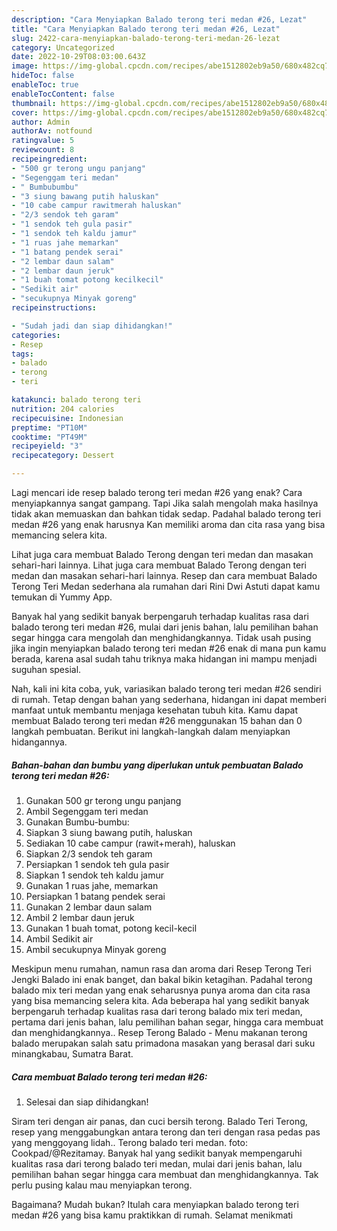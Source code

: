 ```yaml
---
description: "Cara Menyiapkan Balado terong teri medan #26, Lezat"
title: "Cara Menyiapkan Balado terong teri medan #26, Lezat"
slug: 2422-cara-menyiapkan-balado-terong-teri-medan-26-lezat
category: Uncategorized
date: 2022-10-29T08:03:00.643Z
image: https://img-global.cpcdn.com/recipes/abe1512802eb9a50/680x482cq70/balado-terong-teri-medan-26-foto-resep-utama.jpg
hideToc: false
enableToc: true
enableTocContent: false
thumbnail: https://img-global.cpcdn.com/recipes/abe1512802eb9a50/680x482cq70/balado-terong-teri-medan-26-foto-resep-utama.jpg
cover: https://img-global.cpcdn.com/recipes/abe1512802eb9a50/680x482cq70/balado-terong-teri-medan-26-foto-resep-utama.jpg
author: Admin
authorAv: notfound
ratingvalue: 5
reviewcount: 8
recipeingredient:
- "500 gr terong ungu panjang"
- "Segenggam teri medan"
- " Bumbubumbu"
- "3 siung bawang putih haluskan"
- "10 cabe campur rawitmerah haluskan"
- "2/3 sendok teh garam"
- "1 sendok teh gula pasir"
- "1 sendok teh kaldu jamur"
- "1 ruas jahe memarkan"
- "1 batang pendek serai"
- "2 lembar daun salam"
- "2 lembar daun jeruk"
- "1 buah tomat potong kecilkecil"
- "Sedikit air"
- "secukupnya Minyak goreng"
recipeinstructions:

- "Sudah jadi dan siap dihidangkan!"
categories:
- Resep
tags:
- balado
- terong
- teri

katakunci: balado terong teri 
nutrition: 204 calories
recipecuisine: Indonesian
preptime: "PT10M"
cooktime: "PT49M"
recipeyield: "3"
recipecategory: Dessert

---
```



Lagi mencari ide resep balado terong teri medan #26 yang enak? Cara menyiapkannya sangat gampang. Tapi Jika salah mengolah maka hasilnya tidak akan memuaskan dan bahkan tidak sedap. Padahal balado terong teri medan #26 yang enak harusnya Kan memiliki aroma dan cita rasa yang bisa memancing selera kita.


Lihat juga cara membuat Balado Terong dengan teri medan dan masakan sehari-hari lainnya. Lihat juga cara membuat Balado Terong dengan teri medan dan masakan sehari-hari lainnya. Resep dan cara membuat Balado Terong Teri Medan sederhana ala rumahan dari Rini Dwi Astuti dapat kamu temukan di Yummy App.

Banyak hal yang sedikit banyak berpengaruh terhadap kualitas rasa dari balado terong teri medan #26, mulai dari jenis bahan, lalu pemilihan bahan segar hingga cara mengolah dan menghidangkannya. Tidak usah pusing jika ingin menyiapkan balado terong teri medan #26 enak di mana pun kamu berada, karena asal sudah tahu triknya maka hidangan ini mampu menjadi suguhan spesial.


Nah, kali ini kita coba, yuk, variasikan balado terong teri medan #26 sendiri di rumah. Tetap dengan bahan yang sederhana, hidangan ini dapat memberi manfaat untuk membantu menjaga kesehatan tubuh kita. Kamu dapat membuat Balado terong teri medan #26 menggunakan 15 bahan dan 0 langkah pembuatan. Berikut ini langkah-langkah dalam menyiapkan hidangannya.

<!--inarticleads1-->

##### Bahan-bahan dan bumbu yang diperlukan untuk pembuatan Balado terong teri medan #26:

1. Gunakan 500 gr terong ungu panjang
1. Ambil Segenggam teri medan
1. Gunakan  Bumbu-bumbu:
1. Siapkan 3 siung bawang putih, haluskan
1. Sediakan 10 cabe campur (rawit+merah), haluskan
1. Siapkan 2/3 sendok teh garam
1. Persiapkan 1 sendok teh gula pasir
1. Siapkan 1 sendok teh kaldu jamur
1. Gunakan 1 ruas jahe, memarkan
1. Persiapkan 1 batang pendek serai
1. Gunakan 2 lembar daun salam
1. Ambil 2 lembar daun jeruk
1. Gunakan 1 buah tomat, potong kecil-kecil
1. Ambil Sedikit air
1. Ambil secukupnya Minyak goreng


Meskipun menu rumahan, namun rasa dan aroma dari Resep Terong Teri Jengki Balado ini enak banget, dan bakal bikin ketagihan. Padahal terong balado mix teri medan yang enak seharusnya punya aroma dan cita rasa yang bisa memancing selera kita. Ada beberapa hal yang sedikit banyak berpengaruh terhadap kualitas rasa dari terong balado mix teri medan, pertama dari jenis bahan, lalu pemilihan bahan segar, hingga cara membuat dan menghidangkannya.. Resep Terong Balado - Menu makanan terong balado merupakan salah satu primadona masakan yang berasal dari suku minangkabau, Sumatra Barat. 

<!--inarticleads2-->

##### Cara membuat Balado terong teri medan #26:


1. Selesai dan siap dihidangkan!

Siram teri dengan air panas, dan cuci bersih terong. Balado Teri Terong, resep yang menggabungkan antara terong dan teri dengan rasa pedas pas yang menggoyang lidah.. Terong balado teri medan. foto: Cookpad/@Rezitamay. Banyak hal yang sedikit banyak mempengaruhi kualitas rasa dari terong balado teri medan, mulai dari jenis bahan, lalu pemilihan bahan segar hingga cara membuat dan menghidangkannya. Tak perlu pusing kalau mau menyiapkan terong. 

Bagaimana? Mudah bukan? Itulah cara menyiapkan balado terong teri medan #26 yang bisa kamu praktikkan di rumah. Selamat menikmati
